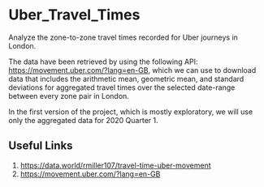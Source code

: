 # Uber_Travel_Times

Analyze the zone-to-zone travel times recorded for Uber journeys in London. 

The data have been retrieved by using the following API: https://movement.uber.com/?lang=en-GB, which we can use to download data that includes the arithmetic mean, geometric mean, and standard deviations for aggregated travel times over the selected date-range between every zone pair in London. 

In the first version of the project, which is mostly exploratory, we will use only the aggregated data for 2020 Quarter 1.

## Useful Links

1. https://data.world/rmiller107/travel-time-uber-movement
2. https://movement.uber.com/?lang=en-GB

